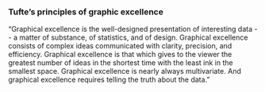 ### Tufte’s principles of graphic excellence

“Graphical excellence is the well-designed presentation of interesting data -- a matter of substance, of statistics, and of design.
Graphical excellence consists of complex ideas communicated with clarity, precision, and efficiency.
Graphical excellence is that which gives to the viewer the greatest number of ideas in the shortest time with the least ink in the smallest space.
Graphical excellence is nearly always multivariate.
And graphical excellence requires telling the truth about the data.”
